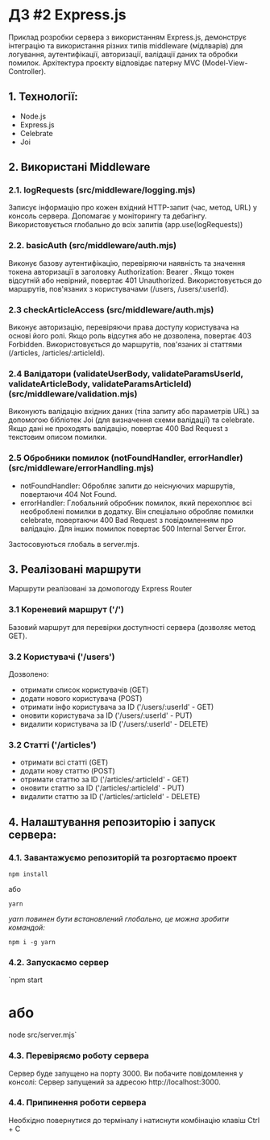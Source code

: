 # ДЗ #2 Express.js

Приклад розробки сервера з використанням Express.js, демонструє інтеграцію та використання різних типів middleware (мідлварів) для логування, аутентифікації, авторизації, валідації даних та обробки помилок.
Архітектура проєкту відповідає патерну MVC (Model-View-Controller).

## 1. Технології:

- Node.js
- Express.js
- Celebrate
- Joi

## 2. Використані Middleware

### 2.1. logRequests (src/middleware/logging.mjs)

Записує інформацію про кожен вхідний HTTP-запит (час, метод, URL) у консоль сервера. Допомагає у моніторингу та дебагінгу. Використовується глобально до всіх запитів (app.use(logRequests))

### 2.2. basicAuth (src/middleware/auth.mjs)

Виконує базову аутентифікацію, перевіряючи наявність та значення токена авторизації в заголовку Authorization: Bearer <token>. Якщо токен відсутній або невірний, повертає 401 Unauthorized. Використовується до маршрутів, пов'язаних з користувачами (/users, /users/:userId).

### 2.3 checkArticleAccess (src/middleware/auth.mjs)

Виконує авторизацію, перевіряючи права доступу користувача на основі його ролі. Якщо роль відсутня або не дозволена, повертає 403 Forbidden. Використовується до маршрутів, пов'язаних зі статтями (/articles, /articles/:articleId).

### 2.4 Валідатори (validateUserBody, validateParamsUserId, validateArticleBody, validateParamsArticleId) (src/middleware/validation.mjs)

Виконують валідацію вхідних даних (тіла запиту або параметрів URL) за допомогою бібліотек Joi (для визначення схеми валідації) та celebrate. Якщо дані не проходять валідацію, повертає 400 Bad Request з текстовим описом помилки.

### 2.5 Обробники помилок (notFoundHandler, errorHandler) (src/middleware/errorHandling.mjs)

- notFoundHandler: Обробляє запити до неіснуючих маршрутів, повертаючи 404 Not Found.
- errorHandler: Глобальний обробник помилок, який перехоплює всі необроблені помилки в додатку. Він спеціально обробляє помилки celebrate, повертаючи 400 Bad Request з повідомленням про валідацію. Для інших помилок повертає 500 Internal Server Error.

Застосовуються глобаль в server.mjs.

## 3. Реалізовані маршрути

Маршрути реалізовані за домопогоду Express Router

### 3.1 Кореневий маршрут ('/')

Базовий маршрут для перевірки доступності сервера (дозволяє метод GET).

### 3.2 Користувачі ('/users')

Дозволено:

- отримати список користувачів (GET)
- додати нового користувача (POST)
- отримати інфо користувача за ID ('/users/:userId' - GET)
- оновити користувача за ID ('/users/:userId' - PUT)
- видалити користувача за ID ('/users/:userId' - DELETE)

### 3.2 Статті ('/articles')

- отримати всі статті (GET)
- додати нову статтю (POST)
- отримати статтю за ID ('/articles/:articleId' - GET)
- оновити статтю за ID ('/articles/:articleId' - PUT)
- видалити статтю за ID ('/articles/:articleId' - DELETE)

## 4. Налаштування репозиторію і запуск сервера:

### 4.1. Завантажуємо репозиторій та розгортаємо проект

`npm install`

або

`yarn`

_yarn повинен бути встановлений глобально, це можна зробити командой:_

`npm i -g yarn`

### 4.2. Запускаємо сервер

`npm start

# або

node src/server.mjs`

### 4.3. Перевіряємо роботу сервера

Сервер буде запущено на порту 3000. Ви побачите повідомлення у консолі: Сервер запущений за адресою http://localhost:3000.

### 4.4. Припинення роботи сервера

Необхідно повернутися до терміналу і натиснути комбінацію клавіш Ctrl + C
